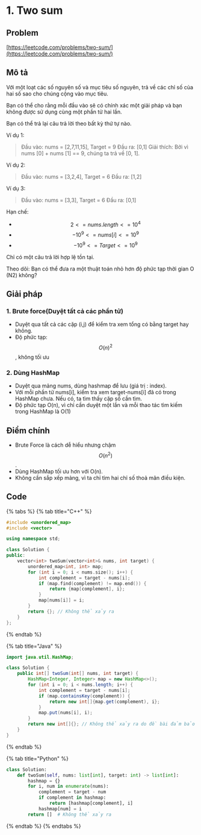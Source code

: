 # 1. Two sum

## Problem

[https://leetcode.com/problems/two-sum/](https://leetcode.com/problems/two-sum/)

## Mô tả

Với một loạt các số nguyên số và mục tiêu số nguyên, trả về các chỉ số của hai số sao cho chúng cộng vào mục tiêu.

Bạn có thể cho rằng mỗi đầu vào sẽ có chính xác một giải pháp và bạn không được sử dụng cùng một phần tử hai lần.

Bạn có thể trả lại câu trả lời theo bất kỳ thứ tự nào.

Ví dụ 1:

> Đầu vào: nums = \[2,7,11,15], Target = 9 Đầu ra: \[0,1] Giải thích: Bởi vì nums \[0] + nums \[1] == 9, chúng ta trả về \[0, 1]. &#x20;

Ví dụ 2:

> Đầu vào: nums = \[3,2,4], Target = 6 Đầu ra: \[1,2]

Ví dụ 3:

> Đầu vào: nums = \[3,3], Target = 6 Đầu ra: \[0,1]

Hạn chế:

* $$2 <= nums.length <= 10^4$$
* $$-10^9 <= nums [i] <= 10^9$$
* $$-10^9 <= Target <= 10^9$$

Chỉ có một câu trả lời hợp lệ tồn tại.

Theo dõi: Bạn có thể đưa ra một thuật toán nhỏ hơn độ phức tạp thời gian O (N2) không?



## Giải pháp&#x20;

### 1. Brute force(Duyệt tất cả các phần tử)

* Duyệt qua tất cả các cặp (i,j) để kiểm tra xem tổng có bằng target hay không.
* Độ phức tạp: $$O(n)^2$$, không tối ưu

### 2. Dùng HashMap

* Duyệt qua mảng nums, dùng hashmap để lưu (giá trị : index).
* Với mỗi phần tử nums\[i], kiểm tra xem target-nums\[i] đã có trong HashMap chưa. Nếu có, ta tìm thấy cặp số cần tìm.
* Độ phức tạp O(n), vì chỉ cần duyệt một lần và mỗi thao tác tìm kiếm trong HashMap là O(1)



## Điểm chính

* Brute Force là cách dễ hiểu nhưng chậm $$O(n^2)$$.
* Dùng HashMap tối ưu hơn với O(n).
* Không cần sắp xếp mảng, vì ta chỉ tìm hai chỉ số thoả mãn điều kiện.

## Code

{% tabs %}
{% tab title="C++" %}
```cpp
#include <unordered_map>
#include <vector>

using namespace std;

class Solution {
public:
    vector<int> twoSum(vector<int>& nums, int target) {
        unordered_map<int, int> map;
        for (int i = 0; i < nums.size(); i++) {
            int complement = target - nums[i];
            if (map.find(complement) != map.end()) {
                return {map[complement], i};
            }
            map[nums[i]] = i;
        }
        return {}; // Không thể xảy ra
    }
};
```


{% endtab %}

{% tab title="Java" %}
```java
import java.util.HashMap;

class Solution {
    public int[] twoSum(int[] nums, int target) {
        HashMap<Integer, Integer> map = new HashMap<>();
        for (int i = 0; i < nums.length; i++) {
            int complement = target - nums[i];
            if (map.containsKey(complement)) {
                return new int[]{map.get(complement), i};
            }
            map.put(nums[i], i);
        }
        return new int[]{}; // Không thể xảy ra do đề bài đảm bảo có nghiệm
    }
}

```


{% endtab %}

{% tab title="Python" %}
```python
class Solution:
    def twoSum(self, nums: list[int], target: int) -> list[int]:
        hashmap = {}
        for i, num in enumerate(nums):
            complement = target - num
            if complement in hashmap:
                return [hashmap[complement], i]
            hashmap[num] = i
        return []  # Không thể xảy ra

```


{% endtab %}
{% endtabs %}









